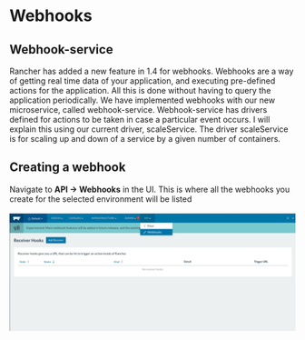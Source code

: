 # Webhooks

## Webhook-service
Rancher has added a new feature in 1.4 for webhooks. Webhooks are a way of getting real time data of your application, and executing pre-defined actions for the application. All this is done without having to query the application periodically. We have implemented webhooks with our new microservice, called webhook-service. Webhook-service has drivers defined for actions to be taken in case a particular event occurs. I will explain this using our current driver, scaleService. The driver scaleService is for scaling up and down of a service by a given number of containers.

## Creating a webhook
Navigate to **API -> Webhooks** in the UI. This is where all the webhooks you create for the selected environment will be listed</br></br>
![Webhooks](images/webhooks.png)
